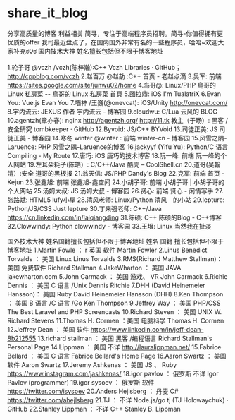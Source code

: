 # share_it_blog
分享高质量的博客
利益相关   简寻，专注于高端程序员招聘。简寻-你值得拥有更优质的offer
我司最近盘点了，在国内国外非常有名的一些程序员，哈哈~欢迎大家补充ಠ౪ಠ 
国内技术大神
姓名擅长包括但不限于博客地址

1.轮子哥 
@vczh
  /vczh(陈梓瀚):C++ Vczh Libraries · GitHub；http://cppblog.com/vczh
2.赵百万 
@赵劼
  :C++ 首页  - 老赵点滴
3.吴军: 前端 https://sites.google.com/site/junwu02/home
4.鸟哥@: Linux/PHP 鳥哥的 Linux 私房菜 -- 鳥哥的 Linux 私房菜 首頁
5.图拉鼎: iOS I'm TualatriX
6.Evan You: Vue.js  Evan You
7.喵神 /王巍(@onevcat): iOS/Unity  http://onevcat.com/
8.宇内流云: JEXUS 作者 宇内流云 - 博客园
9.cloudwu:   C/Lua 云风的 BLOG
10.agentzh(章亦春): nginx http://agentzh.org/
http://11.tk 教主（于旸）: 黑客 /安全研究 tombkeeper · GitHub
12.Byvoid: JS/C++ BYVoid
13.司徒正美: JS 司徒正美 - 博客园
14.寒冬 winter 
@winter
 : 前端 winter-cn - 博客园
15.风雪之隅-Laruence: PHP 风雪之隅-Laruence的博客
16.jackyyf (Yifu Yu):  Python/C 语言 Compiling - My Route
17.唐巧: iOS 唐巧的技术博客
18.阮一峰: 前端 阮一峰的个人网站
19.左耳朵耗子(陈皓）: C/C++/Java 酷壳 – CoolShell.cn
20.道哥(吴翰清）:安全 道哥的黑板报
21.翁天信:  JS/PHP Dandy's Blog
22.克军: 前端 首页 - Kejun
23.张鑫旭: 前端 张鑫旭-鑫空间
24.小胡子哥: 前端 小胡子哥 | 小胡子哥的个人网站
25.汤姆大叔: JS 汤姆大叔 - 博客园
26.贤心: 前端 贤心 - 闲情写手
27.张路斌: HTML5 lufy小屋
28.清风老师:  Linux/Python 清风　的小站
29.lepture:  Python/JS/CSS Just lepture
30.丁来强老师: C++/Java https://cn.linkedin.com/in/laiqiangding
31.陈硕: C++ 陈硕的Blog - C++博客
32.Clowwindy: Python clowwindy - 博客园
33.王垠: Linux 当然我在扯淡

国外技术大神
姓名国籍擅长包括但不限于博客地址
姓名 国籍 擅长包括但不限于 博客地址
1.Martin Fowle ： r 英国 软件 Martin Fowler
2.Linus Benedict Torvalds ： 美国 Linux Linus Torvalds
3.RMS(Richard Matthew Stallman)： 美国 免费软件 Richard Stallman
4.JakeWharton ： 美国 JAVA jakewharton.com
5.John Carmack ： 美国 游戏、 VR John Carmack
6.Richie Dennis ： 美国 C 语言 /Unix Dennis Ritchie
7.DHH (David Heinemeier Hansson)： 美国 Ruby David Heinemeier Hansson (DHH)
8.Ken Thompson ： 美国 B 语言 /C 语言 /Go Ken Thompson
9.Jeffrey Way ： 美国 PHP/CSS The Best Laravel and PHP Screencasts
10.Richard Steven ： 美国 UNIX W. Richard Stevens
11.Thomas H. Cormen ：美国 电脑科学 Thomas H. Cormen
12.Jeffrey Dean ： 美国 软件 https://www.linkedin.com/in/jeff-dean-8b212555
13.richard stallman ：  美国 黑客 /编程语言 Richard Stallman's Personal Page
14.Lippman ： 美国 不详 http://lauralippman.net/
15.Fabrice Bellard ： 美国 C 语言 Fabrice Bellard's Home Page
16.Aaron Swartz ： 美国 软件 Aaron Swartz
17.Jeremy Ashkenas ：  美国 JS 、 Ruby https://www.instagram.com/jashkenas/
18.igor pavlov ： 俄罗斯 不详 Igor Pavlov (programmer)
19.igor sysoev ： 俄罗斯 软件 https://twitter.com/isysoev
20.Anders Hejlsberg ： 丹麦 C# https://twitter.com/ahejlsberg
21.TJ ： 不详 Node.js/go tj (TJ Holowaychuk) · GitHub
22.Stanley Lippman ： 不详 C++ Stanley B. Lippman
